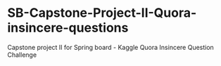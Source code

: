 # SB-Capstone-Project-II-Quora-insincere-questions
Capstone project II for Spring board - Kaggle Quora Insincere Question Challenge 

